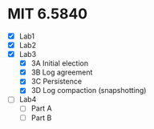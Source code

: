 # MIT 6.5840 
- [x] Lab1
- [x] Lab2
- [x] Lab3
  - [x] 3A Initial election
  - [x] 3B Log agreement
  - [x] 3C Persistence
  - [x] 3D Log compaction (snapshotting)
- [ ] Lab4
  - [ ] Part A
  - [ ] Part B
